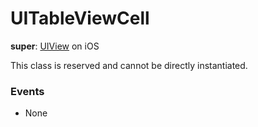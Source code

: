 # UITableViewCell

**super**: [UIView](UIView.md) on iOS

This class is reserved and cannot be directly instantiated.

### Events

* None</ul>

</ul>

